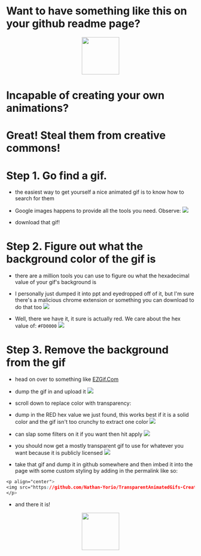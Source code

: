 # Want to have something like this on your github readme page?

<p align="center">
<img src="https://github.com/Nathan-Yorio/TransparentAnimatedGifs-Creative-Commons/blob/54480c1ce2c72e2628c1b1c96ef86b4d92e6ff5a/resources/pentakisdodecahedron.gif" width="100" height="100" />
</p>

# Incapable of creating your own animations?
# Great! Steal them from creative commons!

# Step 1. Go find a gif.

- the easiest way to get yourself a nice animated gif is to know how to search for them
- Google images happens to provide all the tools you need. Observe:
![](https://github.com/Nathan-Yorio/TransparentAnimatedGifs-Creative-Commons/blob/54480c1ce2c72e2628c1b1c96ef86b4d92e6ff5a/resources/mandelbrot_result.png)

- download that gif!

# Step 2. Figure out what the background color of the gif is
- there are a million tools you can use to figure ou what the hexadecimal value of your gif's background is
- I personally just dumped it into ppt and eyedropped off of it, but I'm sure there's a malicious chrome extension or something you can download to do that too
![](https://github.com/Nathan-Yorio/TransparentAnimatedGifs-Creative-Commons/blob/54480c1ce2c72e2628c1b1c96ef86b4d92e6ff5a/resources/eyedropper1.png)


- Well, there we have it, it sure is actually red. We care about the hex value of: `#FD0000`
![](https://github.com/Nathan-Yorio/TransparentAnimatedGifs-Creative-Commons/blob/54480c1ce2c72e2628c1b1c96ef86b4d92e6ff5a/resources/eyedropper2.png)

# Step 3. Remove the background from the gif

- head on over to something like [EZGif.Com](https://ezgif.com/effects)

- dump the gif in and upload it
![](https://github.com/Nathan-Yorio/TransparentAnimatedGifs-Creative-Commons/blob/54480c1ce2c72e2628c1b1c96ef86b4d92e6ff5a/resources/upload.png)

- scroll down to replace color with transparency:
- dump in the RED hex value we just found, this works best if it is a solid color and the gif isn't too crunchy to extract one color
![](https://github.com/Nathan-Yorio/TransparentAnimatedGifs-Creative-Commons/blob/54480c1ce2c72e2628c1b1c96ef86b4d92e6ff5a/resources/replace-background.png)

- can slap some filters on it if you want then hit apply
![](https://github.com/Nathan-Yorio/TransparentAnimatedGifs-Creative-Commons/blob/54480c1ce2c72e2628c1b1c96ef86b4d92e6ff5a/resources/filters-and-such.png)

- you should now get a mostly transparent gif to use for whatever you want because it is publicly licensed
![](https://github.com/Nathan-Yorio/TransparentAnimatedGifs-Creative-Commons/blob/54480c1ce2c72e2628c1b1c96ef86b4d92e6ff5a/resources/processed_image.png)

- take that gif and dump it in github somewhere and then imbed it into the page with some custom styling by adding in the permalink like so:
```CSS
<p align="center">
<img src="https://github.com/Nathan-Yorio/TransparentAnimatedGifs-Creative-Commons/blob/54480c1ce2c72e2628c1b1c96ef86b4d92e6ff5a/resources/mandelbrot.gif" width="100" height="100" />
</p>
```

- and there it is!
<p align="center">
<img src="https://github.com/Nathan-Yorio/TransparentAnimatedGifs-Creative-Commons/blob/54480c1ce2c72e2628c1b1c96ef86b4d92e6ff5a/resources/mandelbrot.gif" width="100" height="100" />
</p>
